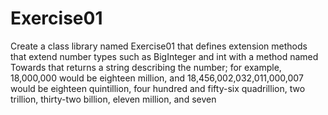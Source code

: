 # Exercise01
Create a class library named Exercise01 that defines extension methods that extend number types such as BigInteger and int with a method named Towards that returns a string describing the number; for example, 18,000,000 would be eighteen million, and 18,456,002,032,011,000,007 would be eighteen quintillion, four hundred and fifty-six quadrillion, two trillion, thirty-two billion, eleven million, and seven
